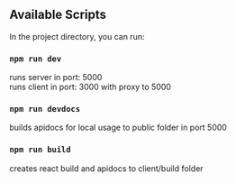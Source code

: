 ## Available Scripts

In the project directory, you can run:

### `npm run dev`

runs server in port: 5000<br>
runs client in port: 3000 with proxy to 5000

### `npm run devdocs`

builds apidocs for local usage to public folder in port 5000

### `npm run build`

creates react build and apidocs to client/build folder